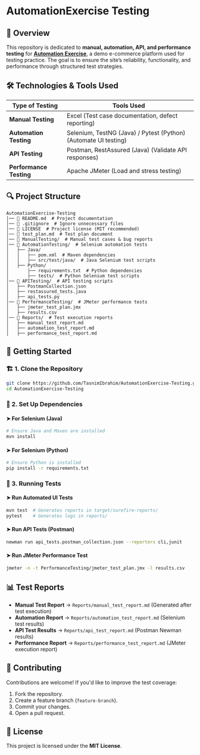 # AutomationExercise Testing

## 📌 Overview
This repository is dedicated to **manual, automation, API, and performance testing** for [**Automation Exercise**](https://www.automationexercise.com/), a demo e-commerce platform used for testing practice. The goal is to ensure the site’s reliability, functionality, and performance through structured test strategies.

## 🛠 Technologies & Tools Used
| Type of Testing      | Tools Used                                              |
|----------------------|---------------------------------------------------------|
| **Manual Testing**   | Excel (Test case documentation, defect reporting)       |
| **Automation Testing** | Selenium, TestNG (Java) / Pytest (Python) (Automate UI testing) |
| **API Testing**      | Postman, RestAssured (Java) (Validate API responses)    |
| **Performance Testing** | Apache JMeter (Load and stress testing)               |

## 🔍 Project Structure
```
AutomationExercise-Testing
│── 📜 README.md  # Project documentation
│── 📜 .gitignore  # Ignore unnecessary files
│── 📜 LICENSE  # Project license (MIT recommended)
│── 📜 test_plan.md  # Test plan document
│── 📂 ManualTesting/  # Manual test cases & bug reports
│── 📂 AutomationTesting/  # Selenium automation tests
│   ├── Java/
│   │   ├── pom.xml  # Maven dependencies
│   │   ├── src/test/java/  # Java Selenium test scripts
│   ├── Python/
│       ├── requirements.txt  # Python dependencies
│       ├── tests/  # Python Selenium test scripts
│── 📂 APITesting/  # API testing scripts
│   ├── PostmanCollection.json
│   ├── restassured_tests.java
│   ├── api_tests.py
│── 📂 PerformanceTesting/  # JMeter performance tests
│   ├── jmeter_test_plan.jmx
│   ├── results.csv
│── 📂 Reports/  # Test execution reports
│   ├── manual_test_report.md
│   ├── automation_test_report.md
│   ├── performance_test_report.md
```

## 🚀 Getting Started
### 🏗 1. Clone the Repository
```bash
git clone https://github.com/TasnimIbrahim/AutomationExercise-Testing.git
cd AutomationExercise-Testing
```

### 🔧 2. Set Up Dependencies
#### ➤ For Selenium (Java)
```bash
# Ensure Java and Maven are installed
mvn install
```

#### ➤ For Selenium (Python)
```bash
# Ensure Python is installed
pip install -r requirements.txt
```

### 🎯 3. Running Tests
#### ➤ Run Automated UI Tests
```bash
mvn test  # Generates reports in target/surefire-reports/
pytest    # Generates logs in reports/
```

#### ➤ Run API Tests (Postman)
```bash
newman run api_tests.postman_collection.json --reporters cli,junit
```

#### ➤ Run JMeter Performance Test
```bash
jmeter -n -t PerformanceTesting/jmeter_test_plan.jmx -l results.csv
```

## 📊 Test Reports
- **Manual Test Report** → `Reports/manual_test_report.md` (Generated after test execution)
- **Automation Report** → `Reports/automation_test_report.md` (Selenium test results)
- **API Test Results** → `Reports/api_test_report.md` (Postman Newman results)
- **Performance Report** → `Reports/performance_test_report.md` (JMeter execution report)

## 🤝 Contributing
Contributions are welcome! If you'd like to improve the test coverage:
1. Fork the repository.
2. Create a feature branch (`feature-branch`).
3. Commit your changes.
4. Open a pull request.

## 📜 License
This project is licensed under the **MIT License**.
